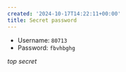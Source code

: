 ```yaml
---
created: '2024-10-17T14:22:11+00:00'
title: Secret password
---
```


- Username: `80713`
- Password: `fbvhbghg`

*top secret*